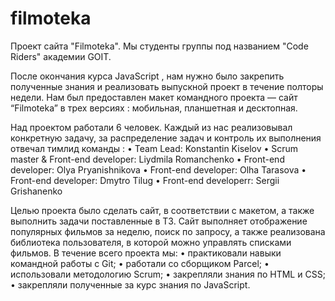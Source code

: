 # filmoteka

Проект сайта "Filmoteka".
Мы студенты группы под названием "Code Riders" академии GOIT.

После окончания курса JavaScript , нам нужно было закрепить полученные знания и реализовать выпускной проект в течение полторы недели.
Нам был предоставлен макет командного проекта — сайт “Filmoteka” в трех версиях : мобильная, планшетная и десктопная.

Над проектом работали 6 человек. 
Каждый из нас реализовывал конкретную задачу, за распределение задач и контроль их выполнения отвечал тимлид команды :
    • Team Lead: Konstantin Kiselov
    • Scrum master & Front-end developer: Liydmila Romanchenko
    • Front-end developer: Olya Pryanishnikova
    • Front-end developer: Olha Tarasova
    • Front-end developer: Dmytro Tilug
    • Front-end developerr: Sergii Grishanenko
    
Целью проекта было сделать сайт, в соответствии с макетом, а также выполнить задачи поставленные в ТЗ. 
Сайт выполняет отображение популярных фильмов за неделю, поиск по запросу, а также реализована библиотека пользователя, в которой можно управлять списками фильмов.
В течение всего проекта мы:
    • практиковали навыки командной работы с Git;
    • работали со сборщиком Parcel;
    • использовали методологию Scrum;
    • закрепляли знания по HTML и CSS;
    • закрепляли полученные за курс знания по JavaScript.
